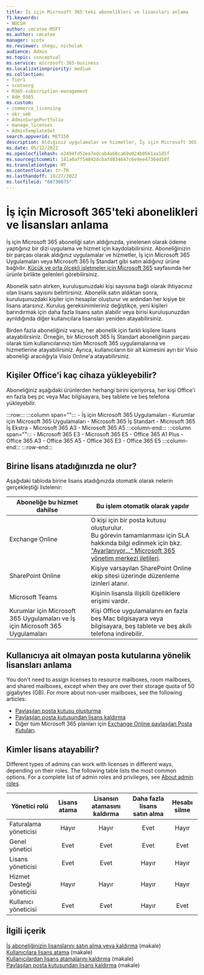 ```yaml
---
title: İş için Microsoft 365'teki abonelikleri ve lisansları anlama
f1.keywords:
- NOCSH
author: cmcatee-MSFT
ms.author: cmcatee
manager: scotv
ms.reviewer: shegu, nicholak
audience: Admin
ms.topic: conceptual
ms.service: microsoft-365-business
ms.localizationpriority: medium
ms.collection:
- Tier1
- scotvorg
- M365-subscription-management
- Adm_O365
ms.custom:
- commerce_licensing
- okr_smb
- AdminSurgePortfolio
- manage_licenses
- AdminTemplateSet
search.appverid: MET150
description: Aldığınız uygulamalar ve hizmetler, İş için Microsoft 365 Uygulamaları gibi satın aldığınız Microsoft 365 ürününe bağlıdır.
ms.date: 05/12/2022
ms.openlocfilehash: e2494fd52ea7edcab4a68ca69e024b0561aa1d5f
ms.sourcegitcommit: 181a0aff54842dcbafd834647c6e9ee47304d10f
ms.translationtype: MT
ms.contentlocale: tr-TR
ms.lasthandoff: 10/27/2022
ms.locfileid: "68730875"
---
```

# <a name="understand-subscriptions-and-licenses-in-microsoft-365-for-business"></a>İş için Microsoft 365'teki abonelikleri ve lisansları anlama

İş için Microsoft 365 aboneliği satın aldığınızda, yinelenen olarak ödeme yaptığınız bir dizi uygulama ve hizmet için kaydolabilirsiniz. Aboneliğinizin bir parçası olarak aldığınız uygulamalar ve hizmetler, İş için Microsoft 365 Uygulamaları veya Microsoft 365 İş Standart gibi satın aldığınız ürüne bağlıdır. [Küçük ve orta ölçekli işletmeler için Microsoft 365](https://www.microsoft.com/microsoft-365/business/compare-all-microsoft-365-business-products) sayfasında her ürünle birlikte gelenleri görebilirsiniz.

Abonelik satın alırken, kuruluşunuzdaki kişi sayısına bağlı olarak ihtiyacınız olan lisans sayısını belirtirsiniz. Abonelik satın aldıktan sonra, kuruluşunuzdaki kişiler için hesaplar oluşturur ve ardından her kişiye bir lisans atarsınız. Kuruluş gereksinimleriniz değiştikçe, yeni kişileri barındırmak için daha fazla lisans satın alabilir veya birisi kuruluşunuzdan ayrıldığında diğer kullanıcılara lisansları yeniden atayabilirsiniz.

Birden fazla aboneliğiniz varsa, her abonelik için farklı kişilere lisans atayabilirsiniz. Örneğin, bir Microsoft 365 İş Standart aboneliğinin parçası olarak tüm kullanıcılarınızı tüm Microsoft 365 uygulamalarına ve hizmetlerine atayabilirsiniz. Ayrıca, kullanıcıların bir alt kümesini ayrı bir Visio aboneliği aracılığıyla Visio Online'a atayabilirsiniz.

## <a name="how-many-devices-can-people-install-office-on"></a>Kişiler Office'i kaç cihaza yükleyebilir?

Aboneliğiniz aşağıdaki ürünlerden herhangi birini içeriyorsa, her kişi Office'i en fazla beş pc veya Mac bilgisayara, beş tablete ve beş telefona yükleyebilir.

:::row:::
   :::column span="":::
        - İş için Microsoft 365 Uygulamaları - Kurumlar için Microsoft 365 Uygulamaları - Microsoft 365 İş Standart - Microsoft 365 İş Ekstra - Microsoft 365 A3 - Microsoft 365 A5
   :::column-end:::
   :::column span="":::
        - Microsoft 365 E3 - Microsoft 365 E5 - Office 365 A1 Plus - Office 365 A3 - Office 365 A5 - Office 365 E3 - Office 365 E5
   :::column-end:::
:::row-end:::

## <a name="what-happens-when-you-assign-a-license-to-someone"></a>Birine lisans atadığınızda ne olur?

Aşağıdaki tabloda birine lisans atadığınızda otomatik olarak nelerin gerçekleştiği listelenir:
  
|Aboneliğe bu hizmet dahilse|Bu işlem otomatik olarak yapılır|
|---|---|
|Exchange Online|O kişi için bir posta kutusu oluşturulur. <br/> Bu görevin tamamlanması için SLA hakkında bilgi edinmek için bkz. ["Ayarlanıyor..." Microsoft 365 yönetim merkezi iletileri](https://support.microsoft.com/help/2635238/setting-up-messages-in-the-office-365-admin-center).|
|SharePoint Online|Kişiye varsayılan SharePoint Online ekip sitesi üzerinde düzenleme izinleri atanır.|
|Microsoft Teams|Kişinin lisansla ilişkili özelliklere erişimi vardır.|
|Kurumlar için Microsoft 365 Uygulamaları ve İş için Microsoft 365 Uygulamaları|Kişi Office uygulamalarını en fazla beş Mac bilgisayara veya bilgisayara, beş tablete ve beş akıllı telefona indirebilir.|

## <a name="understand-licenses-for-non-user-mailboxes"></a>Kullanıcıya ait olmayan posta kutularına yönelik lisansları anlama

You don't need to assign licenses to resource mailboxes, room mailboxes, and shared mailboxes, except when they are over their storage quota of 50 gigabytes (GB). For more about non-user mailboxes, see the following articles:
  
- [Paylaşılan posta kutusu oluşturma](../../admin/email/create-a-shared-mailbox.md)
- [Paylaşılan posta kutusundan lisans kaldırma](../../admin/email/remove-license-from-shared-mailbox.md)
- Diğer tüm Microsoft 365 planları için [Exchange Online paylaşılan Posta Kutuları](/exchange/collaboration-exo/shared-mailboxes).

## <a name="who-can-assign-licenses"></a>Kimler lisans atayabilir?

Different types of admins can work with licenses in different ways, depending on their roles. The following table lists the most common options. For a complete list of admin roles and privileges, see [About admin roles](../../admin/add-users/about-admin-roles.md).
  
|Yönetici rolü|Lisans atama|Lisansın atamasını kaldırma|Daha fazla lisans satın alma|Hesabı silme|
|---|:---:|:---:|:---:|:---:|
|Faturalama yöneticisi|Hayır|Hayır|Evet|Hayır|
|Genel yönetici|Evet|Evet|Evet|Evet|
|Lisans yöneticisi|Evet|Evet|Hayır|Hayır|
|Hizmet Desteği yöneticisi|Hayır|Hayır|Hayır|Hayır|
|Kullanıcı yöneticisi|Evet|Evet|Hayır|Evet|

## <a name="related-content"></a>İlgili içerik

[İş aboneliğinizin lisanslarını satın alma veya kaldırma](buy-licenses.md) (makale)\
[Kullanıcılara lisans atama](../../admin/manage/assign-licenses-to-users.md) (makale)\
[Kullanıcılardan lisans atamalarını kaldırma](../../admin/manage/remove-licenses-from-users.md) (makale)\
[Paylaşılan posta kutusundan lisans kaldırma](../../admin/email/remove-license-from-shared-mailbox.md) (makale)
